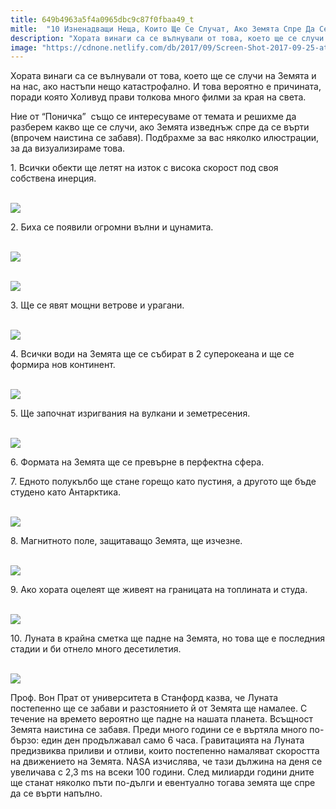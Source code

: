 ```yaml
---
title: 649b4963a5f4a0965dbc9c87f0fbaa49_t
mitle:  "10 Изненадващи Неща, Които Ще Се Случат, Ако Земята Спре Да Се Върти!"
description: "Хората винаги са се вълнували от това, което ще се случи на Земята и на нас, ако настъпи нещо катастрофално. И това вероятно е причината, поради която Холивуд прави т�"
image: "https://cdnone.netlify.com/db/2017/09/Screen-Shot-2017-09-25-at-1.44.25-PM-760x413.png"
---
```


 <p>Хората винаги са се вълнували от това, което ще се случи на Земята и на нас, ако настъпи нещо катастрофално. И това вероятно е причината, поради която Холивуд прави толкова много филми за края на света.</p>      <p>Ние от “Поничка”  също се интересуваме от темата и решихме да разберем какво ще се случи, ако Земята изведнъж спре да се върти (впрочем наистина се забавя). Подбрахме за вас няколко илюстрации, за да визуализираме това.</p> <p>1. Всички обекти ще летят на изток с висока скорост под своя собствена инерция.</p> <p> <br/><img src="https://cdnone.netlify.com/db/2017/09/Screen-Shot-2017-09-25-at-1.44.25-PM-760x413.png"/></p>      <p>2. Биха се появили огромни вълни и цунамита.</p> <p> <br/><img src="https://cdnone.netlify.com/db/2017/09/Screen-Shot-2017-09-25-at-1.45.53-PM-760x411.png"/></p> <p> <br/><img src="https://cdnone.netlify.com/db/2017/09/Screen-Shot-2017-09-25-at-1.45.15-PM-760x448.png"/></p> <p>3. Ще се явят мощни ветрове и урагани.</p>      <p> <br/><img src="https://cdnone.netlify.com/db/2017/09/Screen-Shot-2017-09-25-at-1.44.40-PM-760x429.png"/></p> <p>4. Всички води на Земята ще се събират в 2 суперокеана и ще се формира нов континент.</p> <p> <br/><img src="https://cdnone.netlify.com/db/2017/09/Screen-Shot-2017-09-25-at-1.48.08-PM.png"/></p> <p>5. Ще започнат изригвания на вулкани и земетресения.</p> <p> <br/><img src="https://cdnone.netlify.com/db/2017/09/Screen-Shot-2017-09-25-at-1.47.37-PM.png"/></p> <p>6. Формата на Земята ще се превърне в перфектна сфера.</p>      <p>7. Едното полукълбо ще стане горещо като пустиня, а другото ще бъде студено като Антарктика.</p> <p> <br/><img src="https://cdnone.netlify.com/db/2017/09/Screen-Shot-2017-09-25-at-1.47.23-PM.png"/></p> <p>8. Магнитното поле, защитаващо Земята, ще изчезне.</p> <p> <br/><img src="https://cdnone.netlify.com/db/2017/09/Screen-Shot-2017-09-25-at-1.48.20-PM-760x436.png"/></p>      <p>9. Ако хората оцелеят ще живеят на границата на топлината и студа.</p> <p> <br/><img src="https://cdnone.netlify.com/db/2017/09/Screen-Shot-2017-09-25-at-1.48.47-PM.png"/></p> <p>10. Луната в крайна сметка ще падне на Земята, но това ще е последния стадии и би отнело много десетилетия.</p> <p> <br/><img src="https://cdnone.netlify.com/db/2017/09/Screen-Shot-2017-09-25-at-1.57.20-PM.png"/></p> <p>Проф. Вон Прат от университета в Станфорд казва, че Луната постепенно ще се забави и разстоянието й от Земята ще намалее. С течение на времето вероятно ще падне на нашата планета. Всъщност Земята наистина се забавя. Преди много години се е въртяла много по-бързо: един ден продължавал само 6 часа. Гравитацията на Луната предизвиква приливи и отливи, които постепенно намаляват скоростта на движението на Земята. NASA изчислява, че тази дължина на деня се увеличава с 2,3 ms на всеки 100 години. След милиарди години дните ще станат няколко пъти по-дълги и евентуално тогава земята ще спре да се върти напълно.</p>       